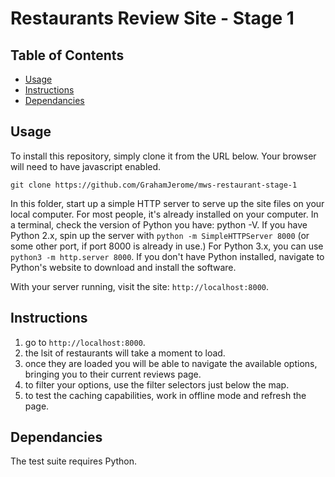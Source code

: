 # Restaurants Review Site - Stage 1

## Table of Contents

* [Usage](#usage)
* [Instructions](#instructions)
* [Dependancies](#dependancies)

## Usage

To install this repository, simply clone it from the URL below. Your browser will need to have javascript enabled.

`git clone https://github.com/GrahamJerome/mws-restaurant-stage-1`

In this folder, start up a simple HTTP server to serve up the site files on your local computer. For most people, it's already installed on your computer.
In a terminal, check the version of Python you have: python -V. If you have Python 2.x, spin up the server with `python -m SimpleHTTPServer 8000` (or some other port, if port 8000 is already in use.) For Python 3.x, you can use `python3 -m http.server 8000`. If you don't have Python installed, navigate to Python's website to download and install the software.

With your server running, visit the site: `http://localhost:8000`.

## Instructions

1. go to `http://localhost:8000`.
2. the lsit of restaurants will take a moment to load.
3. once they are loaded you will be able to navigate the available options, bringing you to their current reviews page.
4. to filter your options, use the filter selectors just below the map.
5. to test the caching capabilities, work in offline mode and refresh the page.


## Dependancies

The test suite requires Python.
